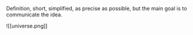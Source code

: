 Definition, short, simplified, as precise as possible, but the main goal is to communicate the idea.

![[universe.png]]